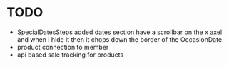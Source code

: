 # TODO

- SpecialDatesSteps added dates section have a scrollbar on the x axel and when i hide it then it chops down the border of the OccasionDate
- product connection to member
- api based sale tracking for products
